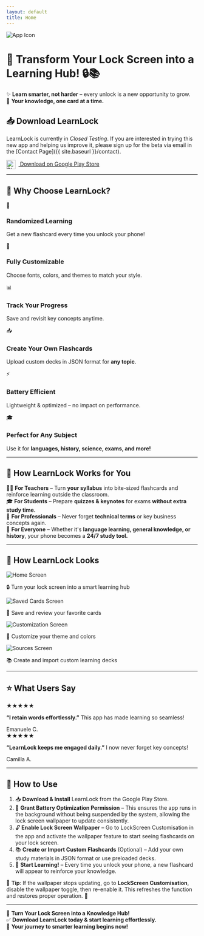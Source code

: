 ```yaml
---
layout: default
title: Home
---
```


![App Icon](assets/images/logo.png)

# 🚀 Transform Your Lock Screen into a Learning Hub! 🔒📚  

✨ **Learn smarter, not harder** – every unlock is a new opportunity to grow.  
🎯 **Your knowledge, one card at a time.**


## 📥 Download LearnLock

LearnLock is currently in _Closed Testing_. If you are interested in trying this new app and helping us improve it, please sign up for the beta via email in the [Contact Page]({{ site.baseurl }}/contact).

  <a href="https://play.google.com/store/apps/details?id=org.mugnai.learnlock" class="cta-button">
    <img src="assets/images/play-store.webp" alt="Play Store Icon" style="width: 24px; vertical-align: middle; margin-right: 8px;">
    Download on Google Play Store
  </a>


<!-- ---

## 📥 Download LearnLock

LearnLock is available for Android devices. Download it now and start expanding your knowledge!

<div class="cta-container">
  <a href="https://play.google.com/store/apps/details?id=org.mugnai.learnlock" class="cta-button">
    <img src="assets/images/play-store.webp" alt="Play Store Icon" style="width: 24px; vertical-align: middle; margin-right: 8px;">
    Download on Google Play Store
  </a>
  <div class="qr-code">
    <img src="PLACEHOLDER_FOR_QR_CODE_IMAGE" alt="QR Code">
    <p><strong>Scan to download</strong></p>
  </div>
</div> -->

---

## 🌟 Why Choose LearnLock?

<div class="features-container">
  <div class="feature-card">
    <span class="feature-icon">🔀</span>
    <h3>Randomized Learning</h3>
    <p>Get a new flashcard every time you unlock your phone!</p>
  </div>
  <div class="feature-card">
    <span class="feature-icon">🎨</span>
    <h3>Fully Customizable</h3>
    <p>Choose fonts, colors, and themes to match your style.</p>
  </div>
  <div class="feature-card">
    <span class="feature-icon">📊</span>
    <h3>Track Your Progress</h3>
    <p>Save and revisit key concepts anytime.</p>
  </div>
  <div class="feature-card">
    <span class="feature-icon">📥</span>
    <h3>Create Your Own Flashcards</h3>
    <p>Upload custom decks in JSON format for <strong>any topic</strong>.</p>
  </div>
  <div class="feature-card">
    <span class="feature-icon">⚡</span>
    <h3>Battery Efficient</h3>
    <p>Lightweight & optimized – no impact on performance.</p>
  </div>
  <div class="feature-card">
    <span class="feature-icon">🎓</span>
    <h3>Perfect for Any Subject</h3>
    <p>Use it for <strong>languages, history, science, exams, and more!</strong></p>
  </div>
</div>


---

## 🎯 How LearnLock Works for You  

👩‍🏫 **For Teachers** – Turn **your syllabus** into bite-sized flashcards and reinforce learning outside the classroom.  
🎓 **For Students** – Prepare **quizzes & keynotes** for exams **without extra study time.**  
🔬 **For Professionals** – Never forget **technical terms** or key business concepts again.  
🧠 **For Everyone** – Whether it's **language learning, general knowledge, or history**, your phone becomes a **24/7 study tool.**

---

## 📸 How LearnLock Looks

<div class="screenshots-container">
  <div class="screenshot-card">
    <img src="assets/images/home_screen.png" alt="Home Screen">
    <p class="screenshot-caption">🔒 Turn your lock screen into a smart learning hub</p>
  </div>
  <div class="screenshot-card">
    <img src="assets/images/saved_screen.png" alt="Saved Cards Screen">
    <p class="screenshot-caption">💾 Save and review your favorite cards</p>
  </div>
  <div class="screenshot-card">
    <img src="assets/images/custom_screen.png" alt="Customization Screen">
    <p class="screenshot-caption">🎨 Customize your theme and colors</p>
  </div>
  <div class="screenshot-card">
    <img src="assets/images/sources_screen.png" alt="Sources Screen">
    <p class="screenshot-caption">📚 Create and import custom learning decks</p>
  </div>
</div>

---

## ⭐ What Users Say

  <div class="testimonials">
    <div class="testimonial-card">
    <div class="testimonial-stars">
        <span class="star">★</span><span class="star">★</span><span class="star">★</span><span class="star">★</span><span class="star">★</span>
    </div>
    <p class="testimonial-text"><strong>“I retain words effortlessly.”</strong> This app has made learning so seamless!</p>
    <span class="testimonial-name">Emanuele C.</span>
    </div>
    <!-- <div class="testimonial-card">
    <div class="testimonial-stars">
        <span class="star">★</span><span class="star">★</span><span class="star">★</span><span class="star">★</span><span class="star-empty">★</span>
    </div>      
    <p class="testimonial-text"><strong>“Perfect for last-minute revision!”</strong> I review my physics concepts just by unlocking my phone.</p>
        <span class="testimonial-name">User B</span>
    </div> -->
    <div class="testimonial-card">
    <div class="testimonial-stars">
        <span class="star">★</span><span class="star">★</span><span class="star">★</span><span class="star">★</span><span class="star">★</span>
    </div>      
    <p class="testimonial-text"> <strong>“LearnLock keeps me engaged daily.”</strong> I now never forget key concepts!</p>
        <span class="testimonial-name">Camilla A.</span>
    </div>
    <!-- <div class="testimonial-card">
      <div class="testimonial-stars">
        <span class="star">★</span><span class="star">★</span><span class="star">★</span><span class="star">★</span><span class="star">★</span>
    </div>
      <p class="testimonial-text"><strong>“Super useful for teachers.”</strong> It’s the easiest way to engage my students.</p>
        <span class="testimonial-name">User D</span>
    </div>
    <div class="testimonial-card">
    <div class="testimonial-stars">
        <span class="star">★</span><span class="star">★</span><span class="star">★</span><span class="star">★</span><span class="star-empty">★</span>
    </div>      
    <p class="testimonial-text"><strong>“Gamified learning is fun!”</strong> My study group loves using LearnLock for quizzes.</p>
        <span class="testimonial-name">User E</span>
    </div> -->
</div>

---

## 🔧 How to Use

1. 📥 **Download & Install** LearnLock from the Google Play Store.
2. 🔋 **Grant Battery Optimization Permission** – This ensures the app runs in the background without being suspended by the system, allowing the lock screen wallpaper to update consistently.
3. 🔓 **Enable Lock Screen Wallpaper** – Go to LockScreen Customisation in the app and activate the wallpaper feature to start seeing flashcards on your lock screen.
4. 📚 **Create or Import Custom Flashcards** (Optional) – Add your own study materials in JSON format or use preloaded decks.
5. 🚀 **Start Learning!** – Every time you unlock your phone, a new flashcard will appear to reinforce your knowledge.

📌 **Tip**: If the wallpaper stops updating, go to **LockScreen Customisation**, disable the wallpaper toggle, then re-enable it. This refreshes the function and restores proper operation. 🚀

---

🚀 **Turn Your Lock Screen into a Knowledge Hub!**  
✅ **Download LearnLock today & start learning effortlessly.**  
🎯 **Your journey to smarter learning begins now!**
